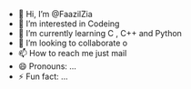- 👋 Hi, I’m @FaazilZia
- 👀 I’m interested in Codeing
- 🌱 I’m currently learning C , C++ and Python
- 💞️ I’m looking to collaborate o
- 📫 How to reach me just mail 
- 😄 Pronouns: ...
- ⚡ Fun fact: ...

<!---
FaazilZia/FaazilZia is a ✨ special ✨ repository because its `README.md` (this file) appears on your GitHub profile.
You can click the Preview link to take a look at your changes.
--->
